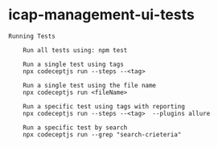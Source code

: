 # icap-management-ui-tests

    Running Tests
 
        Run all tests using: npm test
     
        Run a single test using tags
        npx codeceptjs run --steps --<tag>
 
        Run a single test using the file name
        npx codeceptjs run <fileName>
 
        Run a specific test using tags with reporting
        npx codeceptjs run --steps --<tag>  --plugins allure
        
        Run a specific test by search
        npx codeceptjs run --grep "search-crieteria"
 

